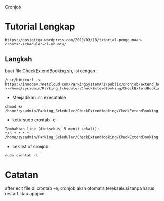 Cronjob

# Tutorial Lengkap
```
https://gosigitgo.wordpress.com/2010/03/18/tutorial-penggunaan-crontab-scheduler-di-ubuntu/
```

## Langkah

buat file CheckExtendBooking.sh, isi dengan :
```
/usr/bin/curl -s https://innodev.vnetcloud.com/ParkingSystemAPI/public/cronjob/extend_booking_check >>/home/sysadmin/Parking_Scheduler/CheckExtendBooking/CheckExtendBooking.log
```
- Menjadikan .sh executable
```
chmod +x /home/sysadmin/Parking_Scheduler/CheckExtendBooking/CheckExtendBooking.sh
```

- ketik sudo crontab -e 
```
Tambahkan line (dieksekusi 5 menit sekali):
*/5 * * * * /home/sysadmin/Parking_Scheduler/CheckExtendBooking/CheckExtendBooking.sh
```

- cek list of cronjob
```
sudo crontab -l
```

# Catatan
after edit file di crontab -e, cronjob akan otomatis tereksekusi tanpa harus restart atau apapun
